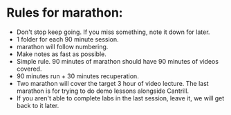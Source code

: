 # Rules for marathon:
- Don't stop keep going. If you miss something, note it down for later.
- 1 folder for each 90 minute session.
- marathon will follow numbering.
- Make notes as fast as possible.
- Simple rule. 90 minutes of marathon should have 90 minutes of videos covered. 
- 90 minutes run + 30 minutes recuperation.
- Two marathon will cover the target 3 hour of video lecture. The last marathon is for trying to do demo lessons alongside Cantrill.
- If you aren't able to complete labs in the last session, leave it, we will get back to it later.